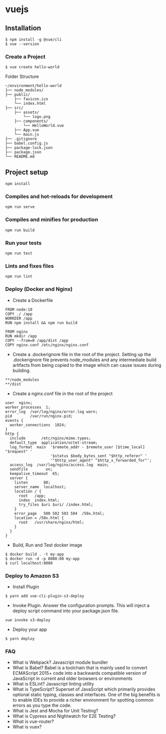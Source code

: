 # vuejs

## Installation
```
$ npm install -g @vue/cli
$ vue --version
```

### Create a Project
```
$ vue create hello-world
```

Folder Structure
```
~/environment/hello-world
├── node_modules/
├── public/
    ├── favicon.ico
    └── index.html
├── src/
    ├── assets/
        └── logo.png
    ├── components/
        └── HelloWorld.vue
    ├── App.vue
    └── main.js
├── .gitignore
├── babel.config.js
├── package-lock.json
├── package.json
└── README.md
```

## Project setup
```
npm install
```

### Compiles and hot-reloads for development
```
npm run serve
```

### Compiles and minifies for production
```
npm run build
```

### Run your tests
```
npm run test
```

### Lints and fixes files
```
npm run lint
```

### Deploy (Docker and Nginx)
- Create a Dockerfile
```
FROM node:10
COPY ./ /app
WORKDIR /app
RUN npm install && npm run build

FROM nginx
RUN mkdir /app
COPY --from=0 /app/dist /app
COPY nginx.conf /etc/nginx/nginx.conf
```

- Create a .dockerignore file in the root of the project. Setting up the .dockerignore file prevents node_modules and any intermediate build artifacts from being copied to the image which can cause issues during building.
```
**/node_modules
**/dist
```

- Create a nginx.conf file in the root of the project
```
user  nginx;
worker_processes  1;
error_log  /var/log/nginx/error.log warn;
pid        /var/run/nginx.pid;
events {
  worker_connections  1024;
}
http {
  include       /etc/nginx/mime.types;
  default_type  application/octet-stream;
  log_format  main  '$remote_addr - $remote_user [$time_local] "$request" '
                    '$status $body_bytes_sent "$http_referer" '
                    '"$http_user_agent" "$http_x_forwarded_for"';
  access_log  /var/log/nginx/access.log  main;
  sendfile        on;
  keepalive_timeout  65;
  server {
    listen       80;
    server_name  localhost;
    location / {
      root   /app;
      index  index.html;
      try_files $uri $uri/ /index.html;
    }
    error_page   500 502 503 504  /50x.html;
    location = /50x.html {
      root   /usr/share/nginx/html;
    }
  }
}
```

- Build, Run and Test docker image
```
$ docker build . -t my-app
$ docker run -d -p 8080:80 my-app
$ curl localhost:8080
```

### Deploy to Amazon S3
- Install Plugin
```
$ yarn add vue-cli-plugin-s3-deploy
```

- Invoke Plugin. Answer the configuration prompts. This will inject a deploy script command into your package.json file.
```
vue invoke s3-deploy
```

- Deploy your app
```
$ yarn deploy
```

### FAQ
- What is Webpack? Javascript module bundler
- What is Babel? Babel is a toolchain that is mainly used to convert ECMAScript 2015+ code into a backwards compatible version of JavaScript in current and older browsers or environments
- What is ESLint? Javascript linting utility
- What is TypeScript? Superset of JavaScript which primarily provides optional static typing, classes and interfaces. One of the big benefits is to enable IDEs to provide a richer environment for spotting common errors as you type the code.
- What is Jest and Mocha for Unit Testing?
- What is Cypress and Nightwatch for E2E Testing?
- What is vue-router?
- What is vuex?

